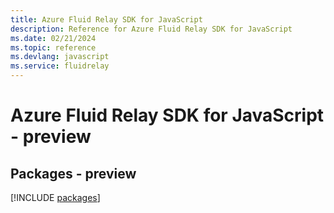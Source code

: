 ```yaml
---
title: Azure Fluid Relay SDK for JavaScript
description: Reference for Azure Fluid Relay SDK for JavaScript
ms.date: 02/21/2024
ms.topic: reference
ms.devlang: javascript
ms.service: fluidrelay
---
```

# Azure Fluid Relay SDK for JavaScript - preview
## Packages - preview
[!INCLUDE [packages](fluid-relay-index.md)]